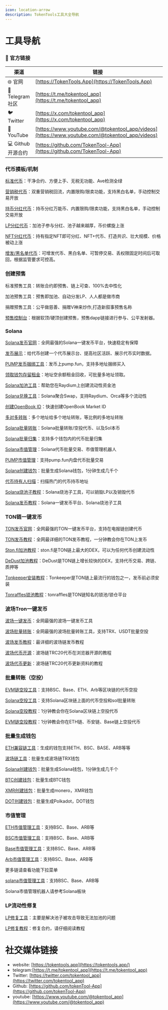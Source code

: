 ```yaml
---
icon: location-arrow
description: TokenTools工具大全导航
---
```

# 工具导航

### 🔗 官方链接  

| 渠道              | 链接                                                         |
| ----------------- | ------------------------------------------------------------ |
| 🌐 官网            | [https://TokenTools.App](https://TokenTools.App)             |
| 💬 Telegram 社区   | [https://t.me/tokentool_app](https://t.me/tokentool_app)     |
| 🐦 Twitter         | [https://x.com/tokentool_app](https://x.com/tokentool_app)   |
| 🎥 YouTube         | [https://www.youtube.com/@tokentool_app/videos](https://www.youtube.com/@tokentool_app/videos) |
| 💻 Github 开源合约 | [https://github.com/TokenTool-App](https://github.com/TokenTool-App) |



### 代币摸板/机制

[标准代币](https://tokentools.app/createToken/standard)：干净合约、方便上手、无税无功能、Ave检测全绿

[营销税代币](https://tokentools.app/createToken/V2)：双重营销税回流，内置限购/限卖功能，支持黑白名单，手动控制交易开放

[持币分红代币](https://tokentools.app/createToken/V3)：持币分红万能币、内置限购/限卖功能，支持黑白名单，手动控制交易开放

[LP分红代币](https://tokentools.app/createToken/V4)：加池子参与分红、池子越来越厚，币价螺旋上涨

[NFT分红代币](https://tokentools.app/createToken/V5)：持有指定NFT即可分红、NFT+代币、打造共识、壮大规模、价格被动上涨

[增发/黑名单代币](https://tokentools.app/createToken/bsc)：可增发代币、黑白名单、可暂停交易、丢权限固定时间后可取回，根据监管要求可控高。


### 创建预售

标准预售工具：转账合约即预售、链上可查、100%去中性化

加池预售工具：预售即加池、自动分发LP、人人都是做市商

捐赠预售工具：公平做慈善、捐赠V神来炒作,打造新叙事预售名称

[预售控制台](https://tokentools.app/launchpad/create)：根据软顶/硬顶创建预售，预售dapp链接进行参与、公平发射器。


### Solana

[Solana发币官网](https://tokentools.app/createToken/sol)：全网最强的Solana一键发币平台，快速稳定有保障

[发币展示](https://tokentools.app/createTokenView/sol)：给代币创建一个代币展示台、提高社区活跃、展示代币实时数据。

[PUMP发币捆绑工具](https://tokentools.app/sol/pump-launch)：发币上pump.fun，支持多地址捆绑买入

[领取钱包存留租金](https://tokentools.app/sol/claimyoursol)：地址空余额租金回收，可批量多地址领取。

[Solana加池工具](https://tokentools.app/sol/liquidity)：帮助您在Raydium上创建流动性资金池

[Solana兑换工具](https://tokentools.app/batchSwap/sol)：Solana聚合Swap，支持Raydium、Orca等多个流动性

[创建OpenBook ID](https://tokentools.app/sol/openbook-market)：快速创建OpenBook Market ID

[多对多转账](https://tokentools.app/batchTransfer/sol)：多个地址给多个地址转账，等比例的多地址转账

[Solana批量转账](https://tokentools.app/oneToMore/sol)：Solana批量转账/空投代币、以及Sol本币

[Solana批量归集](https://tokentools.app/batchCollection/sol)：支持多个钱包内的代币批量归集

[Solana市值管理](https://tokentools.app/batchSwap/sol)：Solana代币批量交易、市值管理机器人

[PUMP市值管理](https://tokentools.app/batchSwap/sol)：支持pump.fun内盘代币批量交易

[Solana创建钱包](https://tokentools.app/createWallet/sol)：批量生成Solana钱包，1分钟生成几千个

[代币持有人扫描](https://tokentools.app/tokenHoldScan/token/sol)：扫描热门的代币持币地址

[Solana烧池子教程](https://docs.tokentools.app/sol/burn-assets)：Solana烧池子工具，可以销毁LP以及销毁代币

[Solana发币教程](https://docs.tokentools.app/sol/create-sol-token)：Solana一键发币平台、Solana烧池子工具



### TON链一键发币

[TON发币官网](https://tokentools.app/createToken/ton)：全网最强的TON一键发币平台，支持在电报链创建代币

[TON发币教程](https://docs.tokentools.app/ton/stardand)：全网最详细的TON发币教程，一分钟教会你在TON上发币

[Ston.fi加池教程](https://docs.tokentools.app/ton/ston)：ston.fi是TON链上最大的DEX，可以为任何代币创建流动性

[DeDust加池教程](https://docs.tokentools.app/ton/dedust)：DeDust是TON链上增长较快的DEX，支持代币交易、跨链、质押等

[Tonkeeper安装教程](https://docs.tokentools.app/ton/tonkeeper)：Tonkeeper是TON链上最流行的钱包之一，发币前必须安装

[Tonraffles锁池教程](https://docs.tokentools.app/ton/tonraffles)：tonraffles是TON链知名的锁池/锁仓平台



### 波场Tron一键发币

[波场一键发币](https://tokentools.app/createToken/trx/)：全网最强的波场一键发币工具

[波场批量转账](https://tokentools.app/oneToMore/trx)：全网最强的波场批量转账工具，支持TRX、USDT批量空投

[波场发币教程](https://docs.tokentools.app/tron/createtoken)：最详细的波场链发币教程

[波场代币开源](https://docs.tokentools.app/tron/verify-contract)：波场链TRC20代币在浏览器开源的教程

[波场代币更新](https://docs.tokentools.app/tron/record-info)：波场链TRC20代币更新资料的教程



### 批量转账（空投）

[EVM链空投工具](https://tokentools.app/oneToMore/bsc)：支持BSC、Base、ETH、Arb等区块链的代币空投

[Solana空投工具](https://tokentools.app/oneToMore/sol)：支持Solana区块链上面的代币空投和sol批量转账

[Solana空投教程](https://docs.tokentools.app/sol/batch-transfer)：1分钟教会你在Solana区块链上空投代币

[EVM链空投教程](https://docs.tokentools.app/multi/multisender)：1分钟教会你在ETH链、币安链、Base链上空投代币



### 批量生成钱包

[ETH兼容链工具](https://tokentools.app/createWallet/bsc)：生成的钱包支持ETH、BSC、BASE、ARB等等

[波场链工具](https://tokentools.app/createWallet/trx)：批量生成波场链TRX钱包

[Solana创建钱包](https://tokentools.app/createWallet/sol)：批量生成Solana钱包，1分钟生成几千个

[BTC创建钱包](https://tokentools.app/createWallet/sol)：批量生成BTC钱包

[XMR创建钱包](https://tokentools.app/createWallet/sol)：批量生成monero，XMR钱包

[DOT创建钱包](https://tokentools.app/createWallet/sol)：批量生成Polkadot，DOT钱包




### 市值管理

[ETH市值管理工具](https://tokentools.app/batchSwap/eth)：支持BSC、Base、ARB等

[BSC市值管理工具](https://tokentools.app/batchSwap/bsc)：支持BSC、Base、ARB等

[Base市值管理工具](https://tokentools.app/batchSwap/base)：支持BSC、Base、ARB等

[Arb市值管理工具](https://tokentools.app/batchSwap/arb)：支持BSC、Base、ARB等

更多链请查看功能下拉菜单

[solana市值管理工具](https://tokentools.app/batchSwap/sol)：支持BSC、Base、ARB等

Solana市值管理机器人请参考Solana板块



### LP流动性修复

[LP修复工具](https://tokentools.app/other/fixLp)：主要是解决池子被攻击导致无法加池的问题

[LP修复教程](https://docs.tokentools.app/other/lpfixtool)：修复合约，请仔细阅读教程



# 社交媒体链接

- website: [https://tokentools.app](https://tokentools.app/)
- telegram:[https://t.me/tokentool_app](https://t.me/tokentool_app)
- Twitter: [https://twitter.com/tokentool_app](https://twitter.com/tokentool_app)
- Github: [https://github.com/tokenTool-App](https://github.com/tokenTool-App)
- youtube: [https://www.youtube.com/@tokentool_app](https://www.youtube.com/@tokentool_app)

